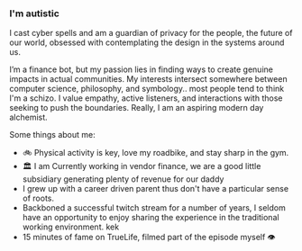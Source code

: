 ### I'm autistic

I cast cyber spells and am a guardian of privacy for the people, the future of our world, obsessed with contemplating the design in the systems around us.

I’m a finance bot, but my passion lies in finding ways to create genuine impacts in actual communities. My interests intersect somewhere between computer science, philosophy, and symbology.. most people tend to think I'm a schizo. I value empathy, active listeners, and interactions with those seeking to push the boundaries. Really, I am an aspiring modern day alchemist.

Some things about me:
- 🚲 Physical activity is key, love my roadbike, and stay sharp in the gym.
- 🏛 I am Currently working in vendor finance, we are a good little subsidiary generating plenty of revenue for our daddy
- I grew up with a career driven parent thus don't have a particular sense of roots.
- Backboned a successful twitch stream for a number of years, I seldom have an opportunity to enjoy sharing the experience in the traditional working environment. kek
- 15 minutes of fame on TrueLife, filmed part of the episode myself 👁️
